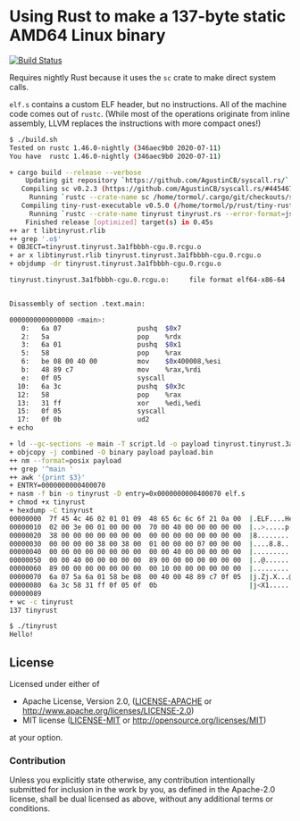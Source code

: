 # Using Rust to make a 137-byte static AMD64 Linux binary

[![Build Status](https://api.cirrus-ci.com/github/tormol/tiny-rust-executable.svg)](https://cirrus-ci.com/github/tormol/tiny-rust-executable)

Requires nightly Rust because it uses the `sc` crate to make direct
system calls.

`elf.s` contains a custom ELF header, but no instructions.
All of the machine code comes out of `rustc`.
(While most of the operations originate from inline assembly, LLVM replaces the instructions with more compact ones!)

```sh
$ ./build.sh
Tested on rustc 1.46.0-nightly (346aec9b0 2020-07-11)
You have  rustc 1.46.0-nightly (346aec9b0 2020-07-11)

+ cargo build --release --verbose
    Updating git repository `https://github.com/AgustinCB/syscall.rs/`
   Compiling sc v0.2.3 (https://github.com/AgustinCB/syscall.rs/#44546775)
     Running `rustc --crate-name sc /home/tormol/.cargo/git/checkouts/syscall.rs-a441cc4b410d529b/4454677/src/lib.rs --error-format=json --json=diagnostic-rendered-ansi,artifacts --crate-type lib --emit=dep-info,metadata,link -C opt-level=z -C panic=abort -Clinker-plugin-lto -C metadata=35c3430f33082929 -C extra-filename=-35c3430f33082929 --out-dir /home/tormol/p/rust/tiny-rust-executable/target/release/deps -L dependency=/home/tormol/p/rust/tiny-rust-executable/target/release/deps --cap-lints allow -C relocation-model=static`
   Compiling tiny-rust-executable v0.5.0 (/home/tormol/p/rust/tiny-rust-executable)
     Running `rustc --crate-name tinyrust tinyrust.rs --error-format=json --json=diagnostic-rendered-ansi --crate-type lib --emit=dep-info,metadata,link -C opt-level=z -C panic=abort -Clinker-plugin-lto -C metadata=61b6ba1ff0efe210 -C extra-filename=-61b6ba1ff0efe210 --out-dir /home/tormol/p/rust/tiny-rust-executable/target/release/deps -L dependency=/home/tormol/p/rust/tiny-rust-executable/target/release/deps --extern sc=/home/tormol/p/rust/tiny-rust-executable/target/release/deps/libsc-35c3430f33082929.rmeta -C relocation-model=static`
    Finished release [optimized] target(s) in 0.45s
++ ar t libtinyrust.rlib
++ grep '.o$'
+ OBJECT=tinyrust.tinyrust.3a1fbbbh-cgu.0.rcgu.o
+ ar x libtinyrust.rlib tinyrust.tinyrust.3a1fbbbh-cgu.0.rcgu.o
+ objdump -dr tinyrust.tinyrust.3a1fbbbh-cgu.0.rcgu.o

tinyrust.tinyrust.3a1fbbbh-cgu.0.rcgu.o:     file format elf64-x86-64


Disassembly of section .text.main:

0000000000000000 <main>:
   0:	6a 07                	pushq  $0x7
   2:	5a                   	pop    %rdx
   3:	6a 01                	pushq  $0x1
   5:	58                   	pop    %rax
   6:	be 08 00 40 00       	mov    $0x400008,%esi
   b:	48 89 c7             	mov    %rax,%rdi
   e:	0f 05                	syscall 
  10:	6a 3c                	pushq  $0x3c
  12:	58                   	pop    %rax
  13:	31 ff                	xor    %edi,%edi
  15:	0f 05                	syscall 
  17:	0f 0b                	ud2    
+ echo

+ ld --gc-sections -e main -T script.ld -o payload tinyrust.tinyrust.3a1fbbbh-cgu.0.rcgu.o
+ objcopy -j combined -O binary payload payload.bin
++ nm --format=posix payload
++ grep '^main '
++ awk '{print $3}'
+ ENTRY=0000000000400070
+ nasm -f bin -o tinyrust -D entry=0x0000000000400070 elf.s
+ chmod +x tinyrust
+ hexdump -C tinyrust
00000000  7f 45 4c 46 02 01 01 09  48 65 6c 6c 6f 21 0a 00  |.ELF....Hello!..|
00000010  02 00 3e 00 01 00 00 00  70 00 40 00 00 00 00 00  |..>.....p.@.....|
00000020  38 00 00 00 00 00 00 00  00 00 00 00 00 00 00 00  |8...............|
00000030  00 00 00 00 38 00 38 00  01 00 00 00 07 00 00 00  |....8.8.........|
00000040  00 00 00 00 00 00 00 00  00 00 40 00 00 00 00 00  |..........@.....|
00000050  00 00 40 00 00 00 00 00  89 00 00 00 00 00 00 00  |..@.............|
00000060  89 00 00 00 00 00 00 00  00 10 00 00 00 00 00 00  |................|
00000070  6a 07 5a 6a 01 58 be 08  00 40 00 48 89 c7 0f 05  |j.Zj.X...@.H....|
00000080  6a 3c 58 31 ff 0f 05 0f  0b                       |j<X1.....|
00000089
+ wc -c tinyrust
137 tinyrust

$ ./tinyrust
Hello!
```

## License

Licensed under either of

* Apache License, Version 2.0, ([LICENSE-APACHE](LICENSE-APACHE) or http://www.apache.org/licenses/LICENSE-2.0)
* MIT license ([LICENSE-MIT](LICENSE-MIT) or http://opensource.org/licenses/MIT)

at your option.

### Contribution

Unless you explicitly state otherwise, any contribution intentionally submitted for inclusion in the work by you, as defined in the Apache-2.0 license, shall be dual licensed as above, without any additional terms or conditions.
